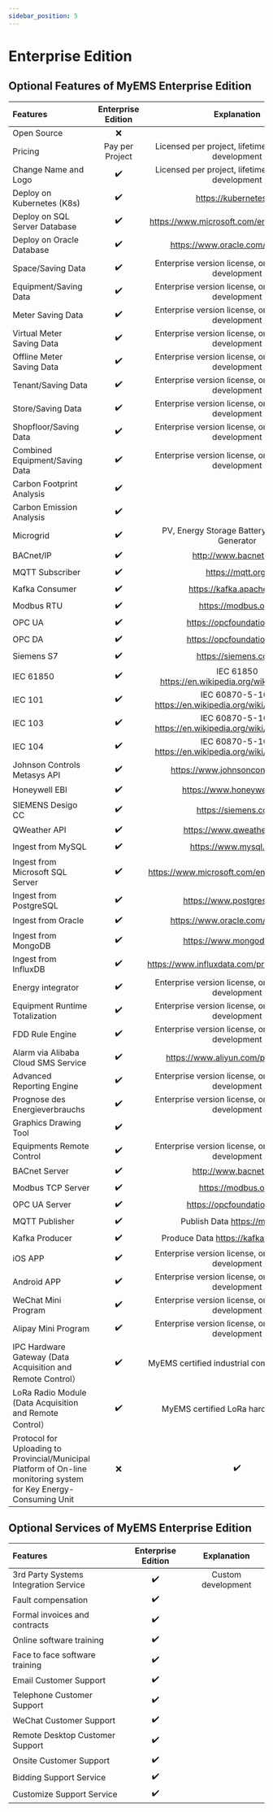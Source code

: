 ```yaml
---
sidebar_position: 5
---
```


# Enterprise Edition


## Optional Features of MyEMS Enterprise Edition

| Features                         | Enterprise Edition | Explanation    |
| :---                             |  :----:            | :----:         |
| Open Source                      | ❌       |                      |
| Pricing                          | Pay per Project | Licensed per project, lifetime valid, custom development |
| Change Name and Logo             |  ✔️        | Licensed per project, lifetime valid, custom development  |
| Deploy on Kubernetes (K8s)       |  ✔️        | https://kubernetes.io/ |
| Deploy on SQL Server Database    |  ✔️        | https://www.microsoft.com/en-us/sql-server |
| Deploy on Oracle Database        |  ✔️        | https://www.oracle.com/database/ |
| Space/Saving Data                |  ✔️        | Enterprise version license, or customizable development |
| Equipment/Saving Data            |  ✔️        | Enterprise version license, or customizable development |
| Meter Saving Data                |  ✔️        | Enterprise version license, or customizable development |
| Virtual Meter Saving Data        |  ✔️        | Enterprise version license, or customizable development |
| Offline Meter Saving Data        |  ✔️        | Enterprise version license, or customizable development |
| Tenant/Saving Data               |  ✔️        | Enterprise version license, or customizable development |
| Store/Saving Data                |  ✔️        | Enterprise version license, or customizable development |
| Shopfloor/Saving Data            |  ✔️        | Enterprise version license, or customizable development |
| Combined Equipment/Saving Data   |  ✔️        | Enterprise version license, or customizable development |
| Carbon Footprint Analysis        |  ✔️        |                      |
| Carbon Emission Analysis         |  ✔️        |                      |
| Microgrid                        |  ✔️        |  PV, Energy Storage Battery, Load, Grid, Generator       |
| BACnet/IP                        |  ✔️        | http://www.bacnet.org/ |
| MQTT Subscriber                  |  ✔️        | https://mqtt.org/ |
| Kafka Consumer                   |  ✔️        | https://kafka.apache.org/ |
| Modbus RTU                       |  ✔️        | https://modbus.org/ |
| OPC UA                           |  ✔️        | https://opcfoundation.org/ |
| OPC DA                           |  ✔️        | https://opcfoundation.org/ |
| Siemens S7                       |  ✔️        | https://siemens.com/ |
| IEC 61850                        |  ✔️        | IEC 61850 https://en.wikipedia.org/wiki/IEC_61850 |
| IEC 101                          |  ✔️        | IEC 60870-5-103 https://en.wikipedia.org/wiki/IEC_60870-5 |
| IEC 103                          |  ✔️        | IEC 60870-5-103 https://en.wikipedia.org/wiki/IEC_60870-5 |
| IEC 104                          |  ✔️        | IEC 60870-5-104 https://en.wikipedia.org/wiki/IEC_60870-5 |
| Johnson Controls Metasys API     |  ✔️        | https://www.johnsoncontrols.com/ |
| Honeywell EBI                    |  ✔️        | https://www.honeywell.com/ |
| SIEMENS Desigo CC                |  ✔️        | https://siemens.com/ |
| QWeather API                     |  ✔️        | https://www.qweather.com/ |
| Ingest from MySQL                |  ✔️        | https://www.mysql.com/ |
| Ingest from Microsoft SQL Server |  ✔️        | https://www.microsoft.com/en-us/sql-server/ |
| Ingest from PostgreSQL           |  ✔️        | https://www.postgresql.org/ |
| Ingest from Oracle               |  ✔️        | https://www.oracle.com/database/ |
| Ingest from MongoDB              |  ✔️        | https://www.mongodb.com/ |
| Ingest from InfluxDB             |  ✔️        | https://www.influxdata.com/products/influxdb/ |
| Energy integrator                |  ✔️        | Enterprise version license, or customizable development |
| Equipment Runtime Totalization   |  ✔️        | Enterprise version license, or customizable development |
| FDD Rule Engine                  |  ✔️        | Enterprise version license, or customizable development |
| Alarm via Alibaba Cloud SMS Service| ✔️        | https://www.aliyun.com/product/sms |
| Advanced Reporting Engine        |  ✔️        | Enterprise version license, or customizable development |
| Prognose des Energieverbrauchs   |  ✔️        | Enterprise version license, or customizable development |
| Graphics Drawing Tool            |  ✔️        |                      |
| Equipments Remote Control        |  ✔️        | Enterprise version license, or customizable development |
| BACnet Server                    |  ✔️        | http://www.bacnet.org/ |
| Modbus TCP Server                |  ✔️        | https://modbus.org/ |
| OPC UA Server                    |  ✔️        | https://opcfoundation.org/ |
| MQTT Publisher                   | ✔️        | Publish Data https://mqtt.org/ |
| Kafka Producer                   |  ✔️        | Produce Data https://kafka.apache.org/ |
| iOS APP                          |  ✔️        | Enterprise version license, or customizable development |
| Android APP                      |  ✔️        | Enterprise version license, or customizable development |
| WeChat Mini Program              |  ✔️        | Enterprise version license, or customizable development |
| Alipay Mini Program              |  ✔️        | Enterprise version license, or customizable development |
| IPC Hardware Gateway (Data Acquisition and Remote Control）| ✔️ | MyEMS certified industrial computer hardware |
| LoRa Radio Module (Data Acquisition and Remote Control）| ✔️ | MyEMS certified LoRa hardware device |
| Protocol for Uploading to Provincial/Municipal Platform of On-line monitoring system for Key Energy-Consuming Unit | ❌ | ✔️ | Enterprise version license, or customizable development |

## Optional Services of MyEMS Enterprise Edition

| Features                         | Enterprise Edition | Explanation    |
| :---                             |  :----:            | :----:         |
| 3rd Party Systems Integration Service | ✔️        | Custom development |
| Fault compensation               | ✔️         |                      |
| Formal invoices and contracts    | ✔️         |                      |
| Online software training         |  ✔️        |                      |
| Face to face software training   |  ✔️        |                      |
| Email Customer Support           |  ✔️        |                      |
| Telephone Customer Support       |  ✔️        |                      |
| WeChat Customer Support          |  ✔️        |                      |
| Remote Desktop Customer Support  |  ✔️        |                      |
| Onsite Customer Support          |  ✔️        |                      |
| Bidding Support Service          |  ✔️        |                      |
| Customize Support Service        |  ✔️        |                      |
